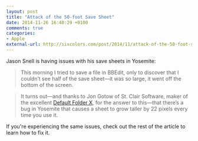 ```yaml
---
layout: post
title: "Attack of the 50-foot Save Sheet"
date: 2014-11-26 16:40:29 +0100
comments: true
categories: 
- Apple
external-url: http://sixcolors.com/post/2014/11/attack-of-the-50-foot-save-sheet/
---
```


Jason Snell is having issues with his save sheets in Yosemite:

> This morning I tried to save a file in BBEdit, only to discover that I couldn’t see half of the save sheet—it was so large, it went off the bottom of the screen.

> It turns out—and thanks to Jon Gotow of St. Clair Software, maker of the excellent [Default Folder X](http://www.stclairsoft.com/DefaultFolderX/), for the answer to this—that there’s a bug in Yosemite that causes a sheet to grow taller by 22 pixels every time you use it.

If you're experiencing the same issues, check out the rest of the article to learn how to fix it.